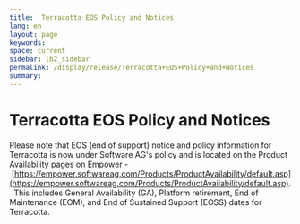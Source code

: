 ```yaml
---
title:  Terracotta EOS Policy and Notices  
lang: en
layout: page
keywords:
space: current
sidebar: lb2_sidebar
permalink: /display/release/Terracotta+EOS+Policy+and+Notices
summary:
---
```


Terracotta EOS Policy and Notices
=================================

Please note that EOS (end of support) notice and policy information for Terracotta is now under Software AG's policy and is located on the Product Availability pages on Empower - [https://empower.softwareag.com/Products/ProductAvailability/default.asp](https://empower.softwareag.com/Products/ProductAvailability/default.asp).   This includes General Availability (GA), Platform retirement, End of Maintenance (EOM), and End of Sustained Support (EOSS) dates for Terracotta.

  


